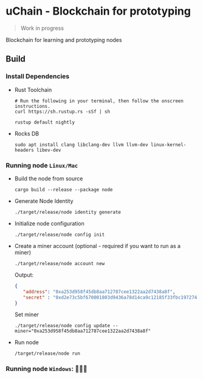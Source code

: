 # uChain - Blockchain for prototyping
> Work in progress

Blockchain for learning and prototyping nodes
## Build
### Install Dependencies
* Rust Toolchain
    ```shell
    # Run the following in your terminal, then follow the onscreen instructions.
    curl https://sh.rustup.rs -sSf | sh
    ```
    ```shell
    rustup default nightly
    ```
* Rocks DB
    ```shell
    sudo apt install clang libclang-dev llvm llvm-dev linux-kernel-headers libev-dev
    ```
### Running node `Linux/Mac`
* Build the node from source
    ```shell
    cargo build --release --package node
    ```
* Generate Node Identity
    ```shell
    ./target/release/node identity generate
    ```
* Initialize node configuration
    ```shell
    ./target/release/node config init
    ```
* Create a miner account (optional - required if you want to run as a miner)
    ```shell
    ./target/release/node account new
    ```
    Output:
    ```json
    {
       "address": "0xa253d958f45db8aa712787cee1322aa2d7438a8f",
       "secret" : "0xd2e73c5bf670001803d9436a78d14ca9c12185f33fbc197274a104d817a088ab"
    }
    ```
   Set miner
    ```shell
    ./target/release/node config update --miner="0xa253d958f45db8aa712787cee1322aa2d7438a8f"
    ```
* Run node
    ```shell
    /target/release/node run
    ```

### Running node `Windows`: 🤷🏼‍♂️